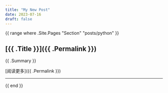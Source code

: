 ```yaml
---
title: "My New Post"
date: 2023-07-16
draft: false
---
```

{{ range where .Site.Pages "Section" "posts/python" }}
## [{{ .Title }}]({{ .Permalink }})

{{ .Summary }}

[阅读更多]({{ .Permalink }})

---
{{ end }}